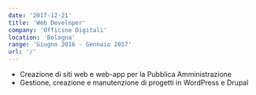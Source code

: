 ```yaml
---
date: '2017-12-21'
title: 'Web Developer'
company: 'Officine Digitali'
location: 'Bologna'
range: 'Giugno 2016 - Gennaio 2017'
url: '/'
---
```


- Creazione di siti web e web-app per la Pubblica Amministrazione
- Gestione, creazione e manutenzione di progetti in WordPress e Drupal
